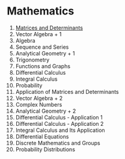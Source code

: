 # Mathematics

1. [Matrices and Determinants]("https://github.com/engineer-ece/Mathematics/blob/master/script/md/matrices_and_determinants.md")
2. Vector Algebra + 1
3. Algebra
4. Sequence and Series
5. Analytical Geometry + 1
6. Trigonometry
7. Functions and Graphs
8. Differential Calculus
9. Integral Calculus
10. Probability
11. Application  of Matrices and Determinants
12. Vector Algebra + 2
13. Complex Numbers
14. Analytical Geometry + 2
15. Differential Calculus - Application 1
16. Differential Calculus - Application 2
17. Integral Calculus and Its Application
18. Differential Equations
19. Discrete Mathematics and Groups
20. Probability Distributions

